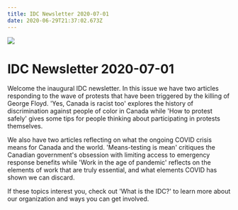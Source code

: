 ```yaml
---
title: IDC Newsletter 2020-07-01
date: 2020-06-29T21:37:02.673Z
---
```


![](/images/uploads/idc-logo.png)

# IDC Newsletter 2020-07-01

Welcome the inaugural IDC newsletter. In this issue we have two articles responding to the wave of protests that have been triggered by the killing of George Floyd. 'Yes, Canada is racist too' explores the history of discrimination against people of color in Canada while 'How to protest safely' gives some tips for people thinking about participating in protests themselves.

We also have two articles reflecting on what the ongoing COVID crisis means for Canada and the world. 'Means-testing is mean' critiques the Canadian government's obsession with limiting access to emergency response benefits while 'Work in the age of pandemic' reflects on the elements of work that are truly essential, and what elements COVID has shown we can discard.

If these topics interest you, check out 'What is the IDC?' to learn more about our organization and ways you can get involved.

